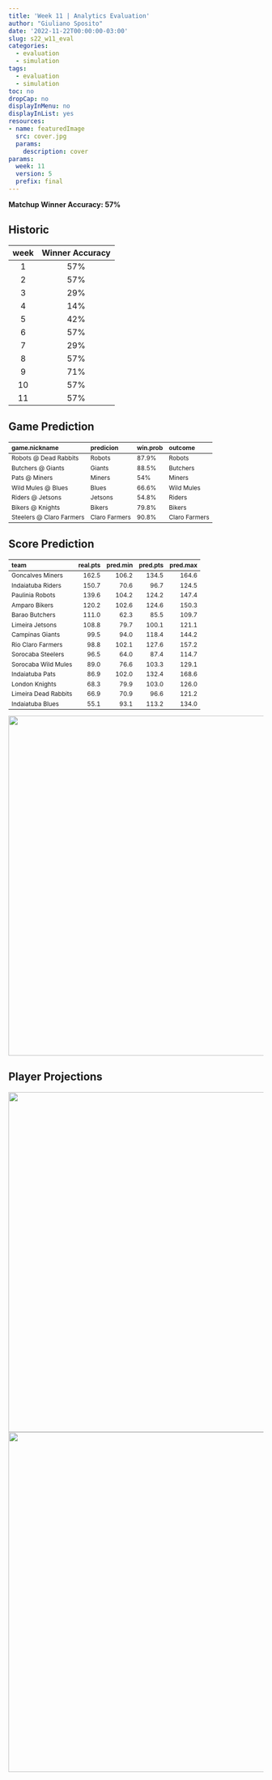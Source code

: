 ```yaml
---
title: 'Week 11 | Analytics Evaluation'
author: "Giuliano Sposito"
date: '2022-11-22T00:00:00-03:00'
slug: s22_w11_eval
categories:
  - evaluation
  - simulation
tags:
  - evaluation
  - simulation
toc: no
dropCap: no
displayInMenu: no
displayInList: yes
resources:
- name: featuredImage
  src: cover.jpg
  params:
    description: cover
params:
  week: 11
  version: 5
  prefix: final
---
```

<script src="{{< blogdown/postref >}}index_files/kePrint/kePrint.js"></script>
<link href="{{< blogdown/postref >}}index_files/lightable/lightable.css" rel="stylesheet" />
<script src="{{< blogdown/postref >}}index_files/kePrint/kePrint.js"></script>
<link href="{{< blogdown/postref >}}index_files/lightable/lightable.css" rel="stylesheet" />

**Matchup Winner Accuracy: 57%**

<!--more-->

## Historic

| week | Winner Accuracy |
|:----:|:---------------:|
| 1    |       57%       |
| 2    |       57%       |
| 3    |       29%       |
| 4    |       14%       |
| 5    |       42%       |
| 6    |       57%       |
| 7    |       29%       |
| 8    |       57%       |
| 9    |       71%       |
| 10   |       57%       |
| 11   |       57%       |







## Game Prediction

<table class="table" style="font-size: 12px; margin-left: auto; margin-right: auto;">
 <thead>
  <tr>
   <th style="text-align:left;"> game.nickname </th>
   <th style="text-align:left;"> predicion </th>
   <th style="text-align:left;"> win.prob </th>
   <th style="text-align:left;"> outcome </th>
  </tr>
 </thead>
<tbody>
  <tr>
   <td style="text-align:left;"> Robots @ Dead Rabbits </td>
   <td style="text-align:left;"> Robots </td>
   <td style="text-align:left;"> 87.9% </td>
   <td style="text-align:left;"> Robots </td>
  </tr>
  <tr>
   <td style="text-align:left;"> Butchers @ Giants </td>
   <td style="text-align:left;"> Giants </td>
   <td style="text-align:left;"> 88.5% </td>
   <td style="text-align:left;"> Butchers </td>
  </tr>
  <tr>
   <td style="text-align:left;"> Pats @ Miners </td>
   <td style="text-align:left;"> Miners </td>
   <td style="text-align:left;"> 54% </td>
   <td style="text-align:left;"> Miners </td>
  </tr>
  <tr>
   <td style="text-align:left;"> Wild Mules @ Blues </td>
   <td style="text-align:left;"> Blues </td>
   <td style="text-align:left;"> 66.6% </td>
   <td style="text-align:left;"> Wild Mules </td>
  </tr>
  <tr>
   <td style="text-align:left;"> Riders @ Jetsons </td>
   <td style="text-align:left;"> Jetsons </td>
   <td style="text-align:left;"> 54.8% </td>
   <td style="text-align:left;"> Riders </td>
  </tr>
  <tr>
   <td style="text-align:left;"> Bikers @ Knights </td>
   <td style="text-align:left;"> Bikers </td>
   <td style="text-align:left;"> 79.8% </td>
   <td style="text-align:left;"> Bikers </td>
  </tr>
  <tr>
   <td style="text-align:left;"> Steelers @ Claro Farmers </td>
   <td style="text-align:left;"> Claro Farmers </td>
   <td style="text-align:left;"> 90.8% </td>
   <td style="text-align:left;"> Claro Farmers </td>
  </tr>
</tbody>
</table>


## Score Prediction

<table class="table" style="font-size: 12px; margin-left: auto; margin-right: auto;">
 <thead>
  <tr>
   <th style="text-align:left;"> team </th>
   <th style="text-align:right;"> real.pts </th>
   <th style="text-align:right;"> pred.min </th>
   <th style="text-align:right;"> pred.pts </th>
   <th style="text-align:right;"> pred.max </th>
  </tr>
 </thead>
<tbody>
  <tr>
   <td style="text-align:left;"> Goncalves Miners </td>
   <td style="text-align:right;"> 162.5 </td>
   <td style="text-align:right;"> 106.2 </td>
   <td style="text-align:right;"> 134.5 </td>
   <td style="text-align:right;"> 164.6 </td>
  </tr>
  <tr>
   <td style="text-align:left;"> Indaiatuba Riders </td>
   <td style="text-align:right;"> 150.7 </td>
   <td style="text-align:right;"> 70.6 </td>
   <td style="text-align:right;"> 96.7 </td>
   <td style="text-align:right;"> 124.5 </td>
  </tr>
  <tr>
   <td style="text-align:left;"> Paulinia Robots </td>
   <td style="text-align:right;"> 139.6 </td>
   <td style="text-align:right;"> 104.2 </td>
   <td style="text-align:right;"> 124.2 </td>
   <td style="text-align:right;"> 147.4 </td>
  </tr>
  <tr>
   <td style="text-align:left;"> Amparo Bikers </td>
   <td style="text-align:right;"> 120.2 </td>
   <td style="text-align:right;"> 102.6 </td>
   <td style="text-align:right;"> 124.6 </td>
   <td style="text-align:right;"> 150.3 </td>
  </tr>
  <tr>
   <td style="text-align:left;"> Barao Butchers </td>
   <td style="text-align:right;"> 111.0 </td>
   <td style="text-align:right;"> 62.3 </td>
   <td style="text-align:right;"> 85.5 </td>
   <td style="text-align:right;"> 109.7 </td>
  </tr>
  <tr>
   <td style="text-align:left;"> Limeira Jetsons </td>
   <td style="text-align:right;"> 108.8 </td>
   <td style="text-align:right;"> 79.7 </td>
   <td style="text-align:right;"> 100.1 </td>
   <td style="text-align:right;"> 121.1 </td>
  </tr>
  <tr>
   <td style="text-align:left;"> Campinas Giants </td>
   <td style="text-align:right;"> 99.5 </td>
   <td style="text-align:right;"> 94.0 </td>
   <td style="text-align:right;"> 118.4 </td>
   <td style="text-align:right;"> 144.2 </td>
  </tr>
  <tr>
   <td style="text-align:left;"> Rio Claro Farmers </td>
   <td style="text-align:right;"> 98.8 </td>
   <td style="text-align:right;"> 102.1 </td>
   <td style="text-align:right;"> 127.6 </td>
   <td style="text-align:right;"> 157.2 </td>
  </tr>
  <tr>
   <td style="text-align:left;"> Sorocaba Steelers </td>
   <td style="text-align:right;"> 96.5 </td>
   <td style="text-align:right;"> 64.0 </td>
   <td style="text-align:right;"> 87.4 </td>
   <td style="text-align:right;"> 114.7 </td>
  </tr>
  <tr>
   <td style="text-align:left;"> Sorocaba Wild Mules </td>
   <td style="text-align:right;"> 89.0 </td>
   <td style="text-align:right;"> 76.6 </td>
   <td style="text-align:right;"> 103.3 </td>
   <td style="text-align:right;"> 129.1 </td>
  </tr>
  <tr>
   <td style="text-align:left;"> Indaiatuba Pats </td>
   <td style="text-align:right;"> 86.9 </td>
   <td style="text-align:right;"> 102.0 </td>
   <td style="text-align:right;"> 132.4 </td>
   <td style="text-align:right;"> 168.6 </td>
  </tr>
  <tr>
   <td style="text-align:left;"> London Knights </td>
   <td style="text-align:right;"> 68.3 </td>
   <td style="text-align:right;"> 79.9 </td>
   <td style="text-align:right;"> 103.0 </td>
   <td style="text-align:right;"> 126.0 </td>
  </tr>
  <tr>
   <td style="text-align:left;"> Limeira Dead Rabbits </td>
   <td style="text-align:right;"> 66.9 </td>
   <td style="text-align:right;"> 70.9 </td>
   <td style="text-align:right;"> 96.6 </td>
   <td style="text-align:right;"> 121.2 </td>
  </tr>
  <tr>
   <td style="text-align:left;"> Indaiatuba Blues </td>
   <td style="text-align:right;"> 55.1 </td>
   <td style="text-align:right;"> 93.1 </td>
   <td style="text-align:right;"> 113.2 </td>
   <td style="text-align:right;"> 134.0 </td>
  </tr>
</tbody>
</table>


<img src="{{< blogdown/postref >}}index_files/figure-html/scoreChart-1.png" width="672" />

## Player Projections

<img src="{{< blogdown/postref >}}index_files/figure-html/pointsProj-1.png" width="672" />

<img src="{{< blogdown/postref >}}index_files/figure-html/projErrors-1.png" width="672" />

